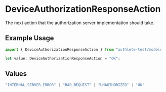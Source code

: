 # DeviceAuthorizationResponseAction

The next action that the authorization server implementation should take.

## Example Usage

```typescript
import { DeviceAuthorizationResponseAction } from "authlete-test/models";

let value: DeviceAuthorizationResponseAction = "OK";
```

## Values

```typescript
"INTERNAL_SERVER_ERROR" | "BAD_REQUEST" | "UNAUTHORIZED" | "OK"
```